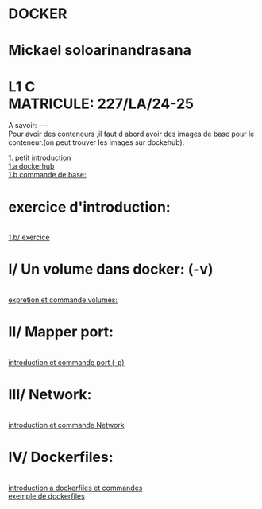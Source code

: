 # DOCKER 
<h1>Mickael soloarinandrasana</h1>
<h1>L1 C <br> MATRICULE: 227/LA/24-25</h1>

 A savoir: ---  
  Pour avoir des conteneurs ,il faut d abord avoir des images de base pour le conteneur.(on peut trouver les images sur dockehub).

  <a href="intro docker.md">1. petit introduction<a> <br>
  <a href="dockerhub.md">1.a dockerhub<a> <br>
  <a href="commande de base.txt">1.b commande de base:<a>

  <h1>exercice d'introduction:</h1><br>
  <a href="exercice de base.md">1.b/ exercice<a>

  <h1>I/ Un volume dans docker: (-v)</h1><br>
  <a href="/volume/volume.md">expretion et commande volumes:<a>

  <h1>II/ Mapper port:</h1><br>
  <a href="/mapper des port/port.md">introduction et commande port (-p)<a>

  <h1>III/ Network:</h1><br>
  <a href="/Network/network.md">introduction et commande Network<a>
  
  <h1>IV/ Dockerfiles:</h1><br>
  <a href="/dockerfiles/dockerfiles.md">introduction a dockerfiles et commandes<a> <br>
  <a href="/dockerfiles/Dockerfile">exemple de dockerfiles<a>